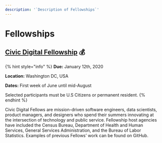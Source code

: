 ```yaml
---
description: '`Description of Fellowships`'
---
```


# Fellowships

## [Civic Digital Fellowship](https://www.codingitforward.com/fellowship) 💰

{% hint style="info" %}
**Due:** January 12th, 2020

**Location:** Washington DC, USA

**Dates:** First week of June until mid-August

Selected participants must be U.S Citizens or permanent resident.
{% endhint %}

Civic Digital Fellows are mission-driven software engineers, data scientists, product managers, and designers who spend their summers innovating at the intersection of technology and public service. Fellowship host agencies have included the Census Bureau, Department of Health and Human Services, General Services Administration, and the Bureau of Labor Statistics. Examples of previous Fellows’ work can be found on GitHub.

